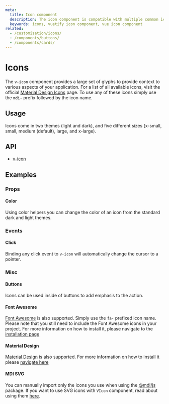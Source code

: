 ```yaml
---
meta:
  title: Icon component
  description: The icon component is compatible with multiple common icon fonts such as Material Design Icons, Font Awesome and more.
  keywords: icons, vuetify icon component, vue icon component
related:
  - /customization/icons/
  - /components/buttons/
  - /components/cards/
---
```


# Icons

The `v-icon` component provides a large set of glyphs to provide context to various aspects of your application. For a list of all available icons, visit the official [Material Design Icons](https://materialdesignicons.com/) page. To use any of these icons simply use the `mdi-` prefix followed by the icon name.

<entry-ad />

## Usage

Icons come in two themes (light and dark), and five different sizes (x-small, small, medium (default), large, and x-large).

<usage name="v-icon" />

## API

- [v-icon](../../api/v-icon)

## Examples

### Props

#### Color

Using color helpers you can change the color of an icon from the standard dark and light themes.

<example file="v-icon/prop-color" />

### Events

#### Click

Binding any click event to `v-icon` will automatically change the cursor to a pointer.

<example file="v-icon/event-click" />

### Misc

#### Buttons

Icons can be used inside of buttons to add emphasis to the action.

<example file="v-icon/misc-buttons" />

#### Font Awesome

[Font Awesome](http://fontawesome.io/icons/) is also supported. Simply use the `fa-` prefixed icon name. Please note that you still need to include the Font Awesome icons in your project. For more information on how to install it, please navigate to the [installation page](/customization/icons#install-font-awesome-5-icons)

<example file="v-icon/misc-font-awesome" />

#### Material Design

[Material Design](https://material.io/tools/icons/?style=baseline) is also supported. For more information on how to install it please [navigate here](/customization/icons#install-material-icons)

<example file="v-icon/misc-md" />

#### MDI SVG

You can manually import only the icons you use when using the [@mdi/js](https://www.npmjs.com/package/@mdi/js) package. If you want to use SVG icons with `VIcon` component, read about using them [here](/customization/icons#install-material-design-icons-js-svg).

<example file="v-icon/misc-mdi-svg" />

<backmatter />
